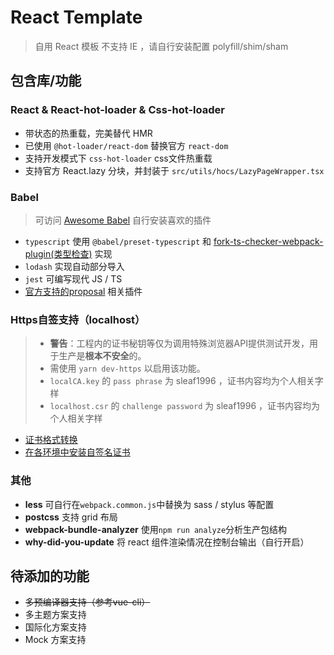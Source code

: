 # React Template
> 自用 React 模板
> 不支持 IE ，请自行安装配置 polyfill/shim/sham

## 包含库/功能
### React & React-hot-loader & Css-hot-loader
- 带状态的热重载，完美替代 HMR
- 已使用 `@hot-loader/react-dom` 替换官方 `react-dom` 
- 支持开发模式下 `css-hot-loader` css文件热重载
- 支持官方 React.lazy 分块，并封装于 `src/utils/hocs/LazyPageWrapper.tsx`

### Babel
> 可访问 [Awesome Babel](https://github.com/babel/awesome-babel) 自行安装喜欢的插件
- `typescript` 使用 `@babel/preset-typescript` 和 [fork-ts-checker-webpack-plugin(类型检查)](https://github.com/Realytics/fork-ts-checker-webpack-plugin) 实现
- `lodash` 实现自动部分导入
- `jest` 可编写现代 JS / TS
- [官方支持的proposal](https://github.com/babel/proposals) 相关插件 

### Https自签支持（localhost）
> - **警告**：工程内的证书秘钥等仅为调用特殊浏览器API提供测试开发，用于生产是**根本不安全**的。
> - 需使用 `yarn dev-https` 以启用该功能。
> - `localCA.key` 的 `pass phrase` 为 sleaf1996 ，证书内容均为个人相关字样
> - `localhost.csr` 的 `challenge password` 为 sleaf1996 ，证书内容均为个人相关字样
- [证书格式转换](https://vimsky.com/article/3608.html)
- [在各环境中安装自签名证书](https://github.com/Sleaf/react-template/blob/master/docs/certificates.md)

### 其他
- **less** 可自行在`webpack.common.js`中替换为 sass / stylus 等配置
- **postcss** 支持 grid 布局
- **webpack-bundle-analyzer** 使用`npm run analyze`分析生产包结构
- **why-did-you-update** 将 react 组件渲染情况在控制台输出（自行开启）

## 待添加的功能
- ~~多预编译器支持（参考vue-cli）~~
- 多主题方案支持
- 国际化方案支持
- Mock 方案支持
